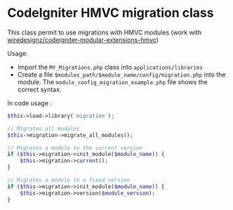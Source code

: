 # CodeIgniter HMVC migration class

This class permit to use migrations with HMVC modules (work with [wiredesignz/codeigniter-modular-extensions-hmvc](https://bitbucket.org/wiredesignz/codeigniter-modular-extensions-hmvc))

Usage:

* Import the `MY_Migrations.php` class into `applications/libraries`
* Create a file `$modules_path/$module_name/config/migration.php` into the module. The `module_config_migration_example.php` file shows the correct syntax.

In code usage :

```php
$this->load->library('migration');

// Migrates all modules
$this->migration->migrate_all_modules();

// Migrates a module to the current version
if ($this->migration->init_module($module_name)) {
	$this->migration->current();
}

// Migrates a module to a fixed version
if ($this->migration->init_module($module_name)) {
	$this->migration->version($module_version);
}
```
